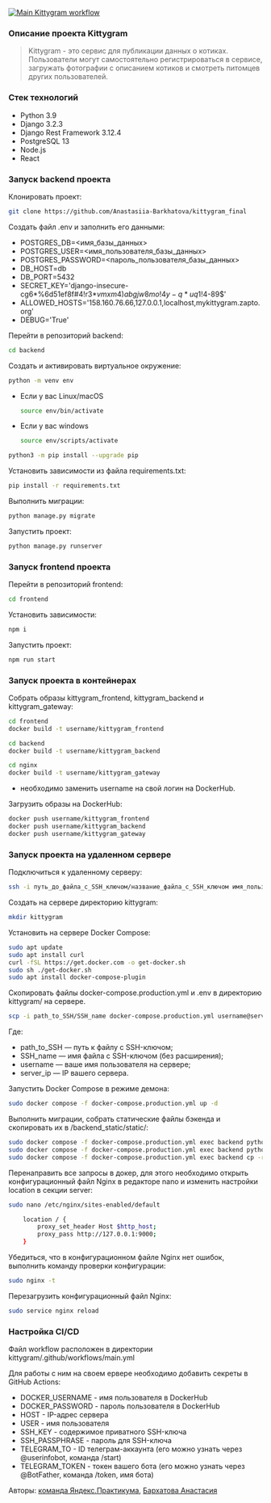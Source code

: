 [![Main Kittygram workflow](https://github.com/Anastasiia-Barkhatova/kittygram_final/actions/workflows/main.yml/badge.svg)](https://github.com/Anastasiia-Barkhatova/kittygram_final/actions/workflows/main.yml)

### **Описание проекта Kittygram**

> Kittygram - это сервис для публикации данных о котиках. Пользователи могут самостоятельно регистрироваться в сервисе, загружать фотографии с описанием котиков и смотреть питомцев других пользователей.

### **Cтек технологий**

- Python 3.9
- Django 3.2.3
- Django Rest Framework 3.12.4
- PostgreSQL 13
- Node.js
- React

### **Запуск backend проекта**

Клонировать проект:

```bash
git clone https://github.com/Anastasiia-Barkhatova/kittygram_final
```

Создать файл .env и заполнить его данными:

- POSTGRES_DB=<имя_базы_данных>
- POSTGRES_USER=<имя_пользователя_базы_данных>
- POSTGRES_PASSWORD=<пароль_пользователя_базы_данных>
- DB_HOST=db
- DB_PORT=5432
- SECRET_KEY='django-insecure-cg6*%6d51ef8f#4!r3*$vmxm4)abgjw8mo!4y-q*uq1!4$-89$'
- ALLOWED_HOSTS='158.160.76.66,127.0.0.1,localhost,mykittygram.zapto.org'
- DEBUG='True'

Перейти в репозиторий backend:

```bash
cd backend
```

Cоздать и активировать виртуальное окружение:

```bash
python -m venv env
```

* Если у вас Linux/macOS

    ```bash
    source env/bin/activate
    ```

* Если у вас windows

    ```bash
    source env/scripts/activate
    ```

```bash
python3 -m pip install --upgrade pip
```

Установить зависимости из файла requirements.txt:

```bash
pip install -r requirements.txt
```

Выполнить миграции:

```bash
python manage.py migrate
```

Запустить проект:

```bash
python manage.py runserver
```

### **Запуск frontend проекта**

Перейти в репозиторий frontend:

```bash
cd frontend
```

Установить зависимости:

```bash
npm i
```

Запустить проект:

```bash
npm run start
```

### **Запуск проекта в контейнерах**

Собрать образы kittygram_frontend, kittygram_backend и kittygram_gateway:

```bash
cd frontend
docker build -t username/kittygram_frontend
```

```bash
cd backend
docker build -t username/kittygram_backend
```

```bash
cd nginx
docker build -t username/kittygram_gateway
```
- необходимо заменить username на свой логин на DockerHub.

Загрузить образы на DockerHub:

```bash
docker push username/kittygram_frontend
docker push username/kittygram_backend
docker push username/kittygram_gateway
```

### **Запуск проекта на удаленном сервере**

Подключиться к удаленному серверу:

```bash
ssh -i путь_до_файла_с_SSH_ключом/название_файла_с_SSH_ключом имя_пользователя@ip_адрес_сервера 
```

Создать на сервере директорию kittygram:

```bash
mkdir kittygram
```

Установить на сервере Docker Compose:

```bash
sudo apt update
sudo apt install curl
curl -fSL https://get.docker.com -o get-docker.sh
sudo sh ./get-docker.sh
sudo apt install docker-compose-plugin 
```

Скопировать файлы docker-compose.production.yml и .env в директорию kittygram/ на сервере.

```bash
scp -i path_to_SSH/SSH_name docker-compose.production.yml username@server_ip:/home/username/taski/docker-compose.production.yml
```
Где:
- path_to_SSH — путь к файлу с SSH-ключом;
- SSH_name — имя файла с SSH-ключом (без расширения);
- username — ваше имя пользователя на сервере;
- server_ip — IP вашего сервера.

Запустить Docker Compose в режиме демона:

```bash
sudo docker compose -f docker-compose.production.yml up -d
```

Выполнить миграции, собрать статические файлы бэкенда и скопировать их в /backend_static/static/:

```bash
sudo docker compose -f docker-compose.production.yml exec backend python manage.py migrate
sudo docker compose -f docker-compose.production.yml exec backend python manage.py collectstatic
sudo docker compose -f docker-compose.production.yml exec backend cp -r /app/collected_static/. /backend_static/static/
```

Перенаправить все запросы в докер, для этого необходимо открыть конфигурационный файл Nginx в редакторе nano и изменить настройки location в секции server:

```bash
sudo nano /etc/nginx/sites-enabled/default
```
```bash
    location / {
        proxy_set_header Host $http_host;
        proxy_pass http://127.0.0.1:9000;
    }
```

Убедиться, что в конфигурационном файле Nginx нет ошибок, выполнить команду проверки конфигурации:

```bash
sudo nginx -t
```

Перезагрузить конфигурационный файл Nginx:

```bash
sudo service nginx reload
```

### **Настройка CI/CD**

Файл workflow расположен в директории kittygram/.github/workflows/main.yml

Для работы с ним на своем ервере необходимо добавить секреты в GitHub Actions:

- DOCKER_USERNAME - имя пользователя в DockerHub
- DOCKER_PASSWORD - пароль пользователя в DockerHub
- HOST - IP-адрес сервера
- USER - имя пользователя
- SSH_KEY - содержимое приватного SSH-ключа
- SSH_PASSPHRASE - пароль для SSH-ключа
- TELEGRAM_TO - ID телеграм-аккаунта (его можно узнать через @userinfobot, команда /start)
- TELEGRAM_TOKEN - токен вашего бота (его можно узнать через @BotFather, команда /token, имя бота)

Авторы: [команда Яндекс.Практикума](https://github.com/yandex-praktikum), [Бархатова Анастасия](https://github.com/Anastasiia-Barkhatova)
